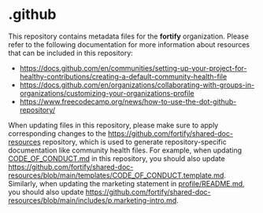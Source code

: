 # .github

This repository contains metadata files for the **fortify** organization. Please refer to the following documentation for more information about resources that can be included in this repository:

* https://docs.github.com/en/communities/setting-up-your-project-for-healthy-contributions/creating-a-default-community-health-file
* https://docs.github.com/en/organizations/collaborating-with-groups-in-organizations/customizing-your-organizations-profile
* https://www.freecodecamp.org/news/how-to-use-the-dot-github-repository/

When updating files in this repository, please make sure to apply corresponding changes to the https://github.com/fortify/shared-doc-resources repository, which is used to generate repository-specific documentation like community health files. For example, when updating [CODE_OF_CONDUCT.md](CODE_OF_CONDUCT.md) in this repository, you should also update https://github.com/fortify/shared-doc-resources/blob/main/templates/CODE_OF_CONDUCT.template.md. Similarly, when updating the marketing statement in [profile/README.md](profile/README.md), you should also update https://github.com/fortify/shared-doc-resources/blob/main/includes/p.marketing-intro.md.
